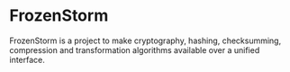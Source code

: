 # FrozenStorm

FrozenStorm is a project to make cryptography, hashing, checksumming, compression and transformation algorithms available over a unified interface.
